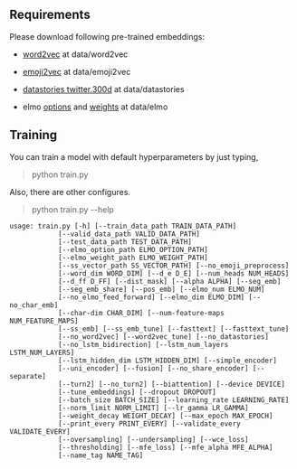 ## Requirements

Please download following pre-trained embeddings:

- [word2vec](https://drive.google.com/file/d/0B7XkCwpI5KDYNlNUTTlSS21pQmM/edit) at data/word2vec

- [emoji2vec](https://github.com/uclmr/emoji2vec/tree/master/pre-trained) at data/emoji2vec

- [datastories twitter.300d](https://mega.nz/#!u4hFAJpK!UeZ5ERYod-SwrekW-qsPSsl-GYwLFQkh06lPTR7K93I) at data/datastories

- elmo [options](https://s3-us-west-2.amazonaws.com/allennlp/models/elmo/2x4096_512_2048cnn_2xhighway/elmo_2x4096_512_2048cnn_2xhighway_options.json)
and [weights](https://s3-us-west-2.amazonaws.com/allennlp/models/elmo/2x4096_512_2048cnn_2xhighway/elmo_2x4096_512_2048cnn_2xhighway_weights.hdf5) at data/elmo

## Training
You can train a model with default hyperparameters by just typing,
    
> python train.py
    
Also, there are other configures.

> python train.py --help

    usage: train.py [-h] [--train_data_path TRAIN_DATA_PATH]
                [--valid_data_path VALID_DATA_PATH]
                [--test_data_path TEST_DATA_PATH]
                [--elmo_option_path ELMO_OPTION_PATH]
                [--elmo_weight_path ELMO_WEIGHT_PATH]
                [--ss_vector_path SS_VECTOR_PATH] [--no_emoji_preprocess]
                [--word_dim WORD_DIM] [--d_e D_E] [--num_heads NUM_HEADS]
                [--d_ff D_FF] [--dist_mask] [--alpha ALPHA] [--seg_emb]
                [--seg_emb_share] [--pos_emb] [--elmo_num ELMO_NUM]
                [--no_elmo_feed_forward] [--elmo_dim ELMO_DIM] [--no_char_emb]
                [--char-dim CHAR_DIM] [--num-feature-maps NUM_FEATURE_MAPS]
                [--ss_emb] [--ss_emb_tune] [--fasttext] [--fasttext_tune]
                [--no_word2vec] [--word2vec_tune] [--no_datastories]
                [--no_lstm_bidirection] [--lstm_num_layers LSTM_NUM_LAYERS]
                [--lstm_hidden_dim LSTM_HIDDEN_DIM] [--simple_encoder]
                [--uni_encoder] [--fusion] [--no_share_encoder] [--separate]
                [--turn2] [--no_turn2] [--biattention] [--device DEVICE]
                [--tune_embeddings] [--dropout DROPOUT]
                [--batch_size BATCH_SIZE] [--learning_rate LEARNING_RATE]
                [--norm_limit NORM_LIMIT] [--lr_gamma LR_GAMMA]
                [--weight_decay WEIGHT_DECAY] [--max_epoch MAX_EPOCH]
                [--print_every PRINT_EVERY] [--validate_every VALIDATE_EVERY]
                [--oversampling] [--undersampling] [--wce_loss]
                [--thresholding] [--mfe_loss] [--mfe_alpha MFE_ALPHA]
                [--name_tag NAME_TAG]
